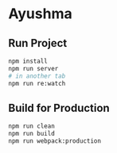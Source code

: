 # Ayushma

## Run Project

```sh
npm install
npm run server
# in another tab
npm run re:watch
```

## Build for Production

```sh
npm run clean
npm run build
npm run webpack:production
```
